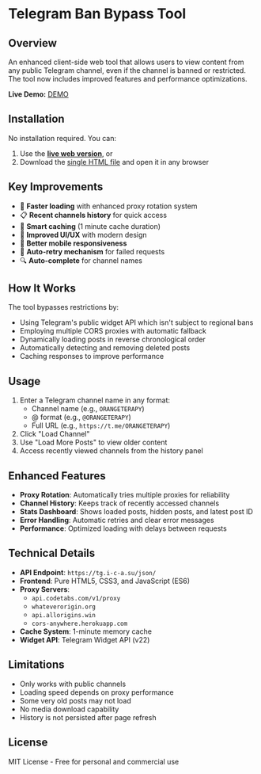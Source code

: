 # Telegram Ban Bypass Tool

## Overview
An enhanced client-side web tool that allows users to view content from any public Telegram channel, even if the channel is banned or restricted. The tool now includes improved features and performance optimizations.

**Live Demo:** [DEMO](https://franbar1966.github.io/Telegram-Ban-Bypass/public/)

## Installation
No installation required. You can:
1. Use the **[live web version](https://franbar1966.github.io/Telegram-Ban-Bypass/public/)**, or
2. Download the [single HTML file](https://github.com/FranBar1966/Telegram-Ban-Bypass/blob/master/public/index.html) and open it in any browser

## Key Improvements
- 🚀 **Faster loading** with enhanced proxy rotation system
- 📋 **Recent channels history** for quick access
- 💾 **Smart caching** (1 minute cache duration)
- 🎨 **Improved UI/UX** with modern design
- 📱 **Better mobile responsiveness**
- 🔄 **Auto-retry mechanism** for failed requests
- 🔍 **Auto-complete** for channel names

## How It Works
The tool bypasses restrictions by:
- Using Telegram's public widget API which isn't subject to regional bans
- Employing multiple CORS proxies with automatic fallback
- Dynamically loading posts in reverse chronological order
- Automatically detecting and removing deleted posts
- Caching responses to improve performance

## Usage
1. Enter a Telegram channel name in any format:
   - Channel name (e.g., `ORANGETERAPY`)
   - @ format (e.g., `@ORANGETERAPY`)
   - Full URL (e.g., `https://t.me/ORANGETERAPY`)
2. Click "Load Channel"
3. Use "Load More Posts" to view older content
4. Access recently viewed channels from the history panel

## Enhanced Features
- **Proxy Rotation**: Automatically tries multiple proxies for reliability
- **Channel History**: Keeps track of recently accessed channels
- **Stats Dashboard**: Shows loaded posts, hidden posts, and latest post ID
- **Error Handling**: Automatic retries and clear error messages
- **Performance**: Optimized loading with delays between requests

## Technical Details
- **API Endpoint**: `https://tg.i-c-a.su/json/`
- **Frontend**: Pure HTML5, CSS3, and JavaScript (ES6)
- **Proxy Servers**:
  - `api.codetabs.com/v1/proxy`
  - `whateverorigin.org`
  - `api.allorigins.win`
  - `cors-anywhere.herokuapp.com`
- **Cache System**: 1-minute memory cache
- **Widget API**: Telegram Widget API (v22)

## Limitations
- Only works with public channels
- Loading speed depends on proxy performance
- Some very old posts may not load
- No media download capability
- History is not persisted after page refresh

## License
MIT License - Free for personal and commercial use
